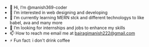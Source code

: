 - 👋 Hi, I’m @manish369-coder
- 👀 I’m interested in web designing and developing
- 🌱 I’m currently learning MERN stck and different technologys to like babel, ava and many more
- 💞️ I’m looking for internships and jobs to enhance my skills
- 📫 How to reach me email me at bairagimanish222@gmail.com
- ⚡ Fun fact: i don't drink coffee

<!---
manish369-coder/manish369-coder is a ✨ special ✨ repository because its `README.md` (this file) appears on your GitHub profile.
You can click the Preview link to take a look at your changes.
--->
